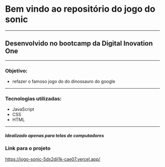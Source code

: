 # Bem vindo ao repositório do jogo do sonic

---

## Desenvolvido no bootcamp da Digital Inovation One

---

### Objetivo:

- refazer o famoso jogo do do dinossauro do google

---

### Tecnologias utilizadas:

- JavaScript
- CSS
- HTML

---

##### Idealizado apenas para telas de computadores

### Link para o projeto

https://jogo-sonic-5dx2dji1k-cae07.vercel.app/
